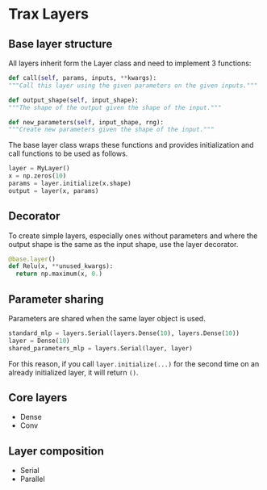 # Trax Layers



## Base layer structure

All layers inherit form the Layer class and need to implement 3 functions:

```python
def call(self, params, inputs, **kwargs):
"""Call this layer using the given parameters on the given inputs."""

def output_shape(self, input_shape):
"""The shape of the output given the shape of the input."""

def new_parameters(self, input_shape, rng):
"""Create new parameters given the shape of the input."""
```

The base layer class wraps these functions and provides initialization
and call functions to be used as follows.

```python
layer = MyLayer()
x = np.zeros(10)
params = layer.initialize(x.shape)
output = layer(x, params)
```

## Decorator

To create simple layers, especially ones without parameters and where
the output shape is the same as the input shape, use the layer decorator.

```python
@base.layer()
def Relu(x, **unused_kwargs):
  return np.maximum(x, 0.)
```

## Parameter sharing

Parameters are shared when the same layer object is used.

```python
standard_mlp = layers.Serial(layers.Dense(10), layers.Dense(10))
layer = Dense(10)
shared_parameters_mlp = layers.Serial(layer, layer)
```
For this reason, if you call `layer.initialize(...)` for the second time
on an already initialized layer, it will return `()`.

## Core layers

* Dense
* Conv

## Layer composition

* Serial
* Parallel
